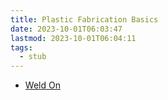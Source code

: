 ```yaml
---
title: Plastic Fabrication Basics
date: 2023-10-01T06:03:47
lastmod: 2023-10-01T06:04:11
tags:
  - stub
---
```


- [Weld On](https://weldon.com/)
